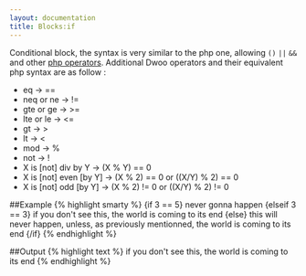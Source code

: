```yaml
---
layout: documentation
title: Blocks:if
---
```


Conditional block, the syntax is very similar to the php one, allowing `()` `||` `&&` and other [php operators](http://php.net/operators). Additional Dwoo operators and their equivalent php syntax are as follow :

* eq → ==
* neq or ne → !=
* gte or ge → >=
* lte or le → <=
* gt → >
* lt → <
* mod → %
* not → !
* X is [not] div by Y → (X % Y) == 0
* X is [not] even [by Y] → (X % 2) == 0 or ((X/Y) % 2) == 0
* X is [not] odd [by Y] → (X % 2) != 0 or ((X/Y) % 2) != 0

##Example
{% highlight smarty %}
{if 3 == 5}
  never gonna happen
{elseif 3 == 3}
  if you don't see this, the world is coming to its end
{else}
  this will never happen, unless, as previously mentionned, the world is coming to its end
{/if}
{% endhighlight %}

##Output
{% highlight text %}
if you don't see this, the world is coming to its end
{% endhighlight %}